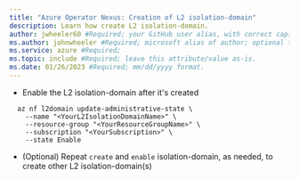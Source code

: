 ```yaml
---
title: "Azure Operator Nexus: Creation of L2 isolation-domain"
description: Learn how create L2 isolation-domain.
author: jwheeler60 #Required; your GitHub user alias, with correct capitalization.
ms.author: johnwheeler #Required; microsoft alias of author; optional team alias.
ms.service: azure #Required;
ms.topic: include #Required; leave this attribute/value as-is.
ms.date: 01/26/2023 #Required; mm/dd/yyyy format.
---
```


- Enable the L2 isolation-domain after it's created

```azurecli
  az nf l2domain update-administrative-state \
    --name "<YourL2IsolationDomainName>" \
    --resource-group "<YourResourceGroupName>" \
    --subscription "<YourSubscription>" \
    --state Enable
```

- (Optional) Repeat `create` and `enable` isolation-domain, as needed, to create other L2 isolation-domain(s)

